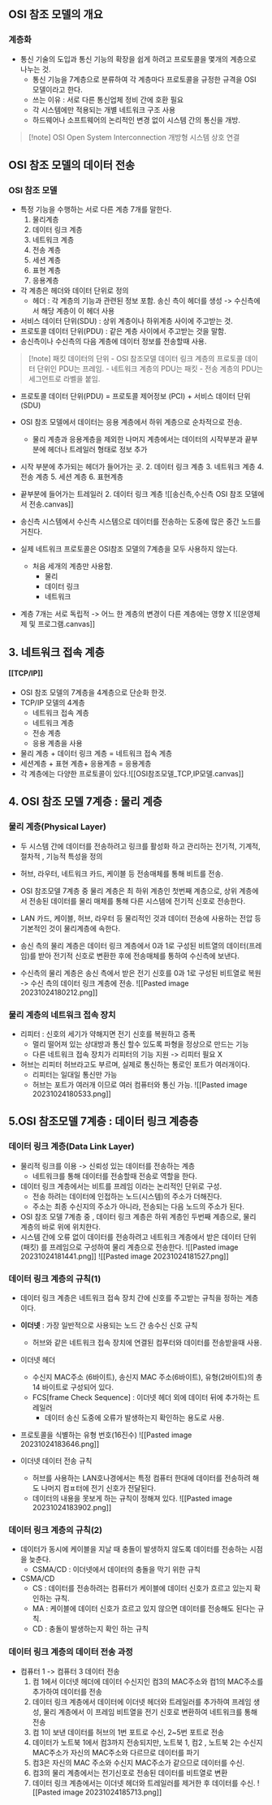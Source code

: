 ## OSI 참조 모델의 개요
### 계층화
- 통신 기술의 도입과 통신 기능의 확장을 쉽게 하려고 프로토콜을 몇개의 계층으로 나누는 것.
	- 통신 기능을 7계층으로 분류하여 각 계층마다 프로토콜을 규정한 규격을 OSI 모델이라고 한다.
	- 쓰는 이유 : 서로 다른 통신업체 정비 간에 호환 필요 
	- 각 시스템에만 적용되는 개별 네트워크 구조 사용
	- 하드웨어나 소프트웨어의 논리적인 변경 없이 시스템 간의 통신을 개방.

>[!note] OSI
>Open System Interconnection
>개방형 시스템 상호 연결

## OSI 참조 모델의 데이터 전송
### OSI 참조 모델
- 특정 기능을 수행하는 서로 다른 계층 7개를 말한다.
	1. 물리계층
	2. 데이터 링크 계층
	3. 네트워크 계층
	4. 전송 계층
	5. 세션 계층
	6. 표현 계층
	7. 응용계층
- 각 계층은 헤더와 데이터 단위로 정의
	- 헤더 : 각 계층의 기능과 관련된 정보 포함.
	  송신 측이 헤더를 생성 -> 수신측에서 해당 계층이 이 헤더 사용
- 서비스 데이터 단위(SDU) : 상위 계층이나 하위계층 사이에 주고받는 것.
- 프로토콜 데이터 단위(PDU) : 같은 계층 사이에서 주고받는 것을 말함.
- 송신측이나 수신측의 다음 계층에 데이터 정보를 전송할때 사용.

>[!note] 패킷
>데이터의 단위
	- OSI 참조모델 데이터 링크 계층의 프로토콜 데이터 단위인 PDU는 프레임.
	- 네트워크 계층의 PDU는 패킷
	- 전송 계층의 PDU는 세그먼트로 라벨을 붙임.

- 프로토콜 데이터 단위(PDU) = 프로토콜 제어정보 (PCI) + 서비스 데이터 단위 (SDU)

- OSI 참조 모델에서 데이터는 응용 계층에서 하위 계층으로 순차적으로 전송.
	- 물리 계층과 응용계층을 제외한 나머지 계층에서는 데이터의 시작부분과 끝부분에 헤더나 트레일러 형태로 정보 추가
- 시작 부분에 추가되는 헤더가 들어가는 곳.
	2. 데이터 링크 계층
	3. 네트워크 계층
	4. 전송 계층
	5. 세션 계층
	6. 표현계층
- 끝부분에 들어가는 트레일러
	2. 데이터 링크 계층
![[송신측,수신측 OSI 참조 모델에서 전송.canvas]]
- 송신측 시스템에서 수신측 시스템으로 데이터를 전송하는 도중에 많은 중간 노드를 거친다.
- 실제 네트워크 프로토콜은 OSI참조 모델의 7계층을 모두 사용하지 않는다.
	- 처음 세개의 계층만 사용함.
		- 물리
		- 데이터 링크
		- 네트워크
- 계층 7개는 서로 독립적 -> 어느 한 계층의 변경이 다른 계층에는 영향 X
![[운영체제 및 프로그램.canvas]]
## 3. 네트워크 접속 계층
#### [[TCP/IP]]
- OSI 참조 모델의 7계층을 4계층으로 단순화 한것.
- TCP/IP 모델의 4계층 
	- 네트워크 접속 계층
	- 네트워크 계층
	- 전송 계층
	- 응용 계층을 사용
- 물리 계층 + 데이터 링크 계층 = 네트워크 접속 계층
- 세션계층 + 표현 계층+ 응용계층 = 응용계층
- 각 계층에는 다양한 프로토콜이 있다.![[OSI참조모델_TCP,IP모델.canvas]]
## 4. OSI 참조 모델 7계층 : 물리 계층
### 물리 계층(Physical Layer)
- 두 시스템 간에 데이터를 전송하려고 링크를 활성화 하고 관리하는 전기적, 기계적, 절차적 , 기능적 특성을 정의
- 허브, 라우터, 네트워크 카드, 케이블 등 전송매체를 통해 비트를 전송.
- OSI 참조모델 7계층 중 물리 계층은 최 하위 계층인 첫번째 계층으로, 상위 계층에서 전송된 데이터를 물리 매체를 통해 다른 시스템에 전기적 신호로 전송한다.
- LAN 카드, 케이블, 허브, 라우터 등 물리적인 것과 데이터 전송에 사용하는 전압 등 기본적인 것이 물리계층에 속한다.

- 송신 측의 물리 계층은 데이터 링크 계층에서 0과 1로 구성된 비트열의 데이터(프레임)를 받아 전기적 신호로 변환한 후에 전송매체를 통하여 수신측에 보낸다.
- 수신측의 물리 계층은 송신 측에서 받은 전기 신호를 0과 1로 구성된 비트열로 복원 -> 수신 측의 데이터 링크 계층에 전송.
![[Pasted image 20231024180212.png]]

### 물리 계층의 네트워크 접속 장치
- 리피터 : 신호의 세기가 약해지면 전기 신호를 복원하고 증폭
	- 멀리 떨어져 있는 상대방과 통신 할수 있도록 파형을 정상으로 만드는 기능
	- 다른 네트워크 접속 장치가 리피터의 기능 지원 -> 리피터 필요 X
- 허브는 리피터 허브라고도 부르며, 실제로 통신하는 통로인 포트가 여러개이다.
	- 리피터는 일대일 통신만 가능
	- 허브는 포트가 여러개 이므로 여러 컴퓨터와 통신 가능.
![[Pasted image 20231024180533.png]]

## 5.OSI 참조모델 7계층 : 데이터 링크 계층층
### 데이터 링크 계층(Data Link Layer)
- 물리적 링크를 이용 -> 신뢰성 있는 데이터를 전송하는 계층
	- 네트워크를 통해 데이터를 전송할때 전송로 역할을 한다.
- 데이터 링크 계층에서는 비트를 프레임 이라는 논리적인 단위로 구성.
	- 전송 하려는 데이터에 인접하는 노드(시스템)의 주소가 더해진다.
	- 주소는 최종 수신지의 주소가 아니라, 전송되는 다음 노드의 주소가 된다.
- OSI 참조 모델 7계층 중 , 데이터 링크 계층은 하위 계층인 두번째 계층으로, 물리 계층의 바로 위에 위치한다. 
- 시스템 간에 오류 없이 데이터를 전송하려고 네트워크 계층에서 받은 데이터 단위(패킷) 를 프레임으로 구성하여 물리 계층으로 전송한다. 
![[Pasted image 20231024181441.png]]
![[Pasted image 20231024181527.png]]

### 데이터 링크 계층의 규칙(1)
- 데이터 링크 계층은 네트워크 접속 장치 간에 신호를 주고받는 규칙을 정하는 계층이다.
-  **이더넷** : 가장 일반적으로 사용되는 노드 간 송수신 신호 규칙
	- 허브와 같은 네트워크 접속 장치에 연결된 컴푸터와 데이터를 전송받을때 사용. 
- 이더넷 헤더
	- 수신지 MAC주소 (6바이트), 송신지 MAC 주소(6바이트), 유형(2바이트)의 총 14 바이트로 구성되어 있다. 
	-  FCS[frame Check Sequence] : 이더넷 헤더 외에 데이터 뒤에 추가하는 트레일러
		- 데이터 송신 도중에 오류가 발생하는지 확인하는 용도로 사용.
- 프로토콜을 식별하는 유형 번호(16진수)
![[Pasted image 20231024183646.png]]

- 이더넷 데이터 전송 규칙
	- 허브를 사용하는 LAN호나경에서는 특정 컴퓨터 한대에 데이터를 전송하려 해도 나머지 컴ㅍ터에 전기 신호가 전달된다.
	- 데이터의 내용을 못보게 하는 규칙이 정해져 있다.
![[Pasted image 20231024183902.png]]

### 데이터 링크 계층의 규칙(2)
- 데이터가 동시에 케이블을 지날 때 충돌이 발생하지 않도록 데이터를 전송하는 시점을 늦춘다.
	- CSMA/CD : 이더넷에서 데이터의 충돌을 막기 위한 규칙
- CSMA/CD
	- CS : 데이터를 전송하려는 컴퓨터가 케이블에 데이터 신호가 흐르고 있는지 확인하는 규칙.
	- MA : 케이블에 데이터 신호가 흐르고 있지 않으면 데이터를 전송해도 된다는 규칙.
	- CD : 충돌이 발생하는지 확인 하는 규칙

### 데이터 링크 계층의 데이터 전송 과정
- 컴퓨터 1 -> 컴퓨터 3 데이터 전송
	1. 컴 1에서 이더넷 헤더에 데이터 수신지인 컴3의 MAC주소와 컴1의 MAC주소를 추가하여 데이터를 전송
	2. 데이터 링크 계층에서 데이터에 이더넷 헤더와 트레일러를 추가하여 프레임 생성, 물리 계층에서 이 프레임 비트열을 전기 신호로 변환하여 네트워크를 통해 전송
	3. 컴 1이 보낸 데이터를 허브의 1번 포트로 수신, 2~5번 포트로 전송
	4. 데이터가 노트북 1에서 컴3까지 전송되지만, 노트북 1, 컴2 , 노트북 2는 수신지 MAC주소가 자신의 MAC주소와 다르므로 데이터를 파기 
	5. 컴3은 자신의 MAC 주소와 수신지 MAC주소가 같으므로 데이터를 수신.
	6. 컴3의 물리 계층에서는 전기신호로 전송된 데이터를 비트열로 변환
	7. 데이터 링크 계층에서는 이더넷 헤더와 트레일러를 제거한 후 데이터를 수신.
![[Pasted image 20231024185713.png]]
